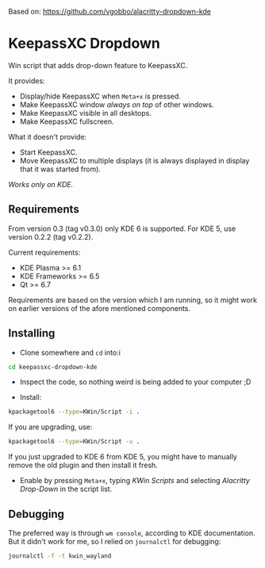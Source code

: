Based on: https://github.com/vgobbo/alacritty-dropdown-kde

# KeepassXC Dropdown
Win script that adds drop-down feature to KeepassXC.

It provides:
- Display/hide KeepassXC when `Meta+x` is pressed.
- Make KeepassXC window _always on top_ of other windows.
- Make KeepassXC visible in all desktops.
- Make KeepassXC fullscreen.

What it doesn't provide:
- Start KeepassXC.
- Move KeepassXC to multiple displays (it is always displayed in display that it was started from).

*Works only on KDE.*

## Requirements

From version 0.3 (tag v0.3.0) only KDE 6 is supported. For KDE 5, use version 0.2.2 (tag v0.2.2).

Current requirements:
- KDE Plasma >= 6.1
- KDE Frameworks >= 6.5
- Qt >= 6.7

Requirements are based on the version which I am running, so it might work on earlier versions of the afore mentioned components.

## Installing

- Clone somewhere and `cd` into:i
```bash
cd keepassxc-dropdown-kde
```

- Inspect the code, so nothing weird is being added to your computer ;D

- Install:
```bash
kpackagetool6 --type=KWin/Script -i .
```

If you are upgrading, use:
```bash
kpackagetool6 --type=KWin/Script -u .
```

If you just upgraded to KDE 6 from KDE 5, you might have to manually remove the old plugin and then install it fresh.

- Enable by pressing `Meta+x`, typing _KWin Scripts_ and selecting _Alacritty Drop-Down_ in the script list.

## Debugging

The preferred way is through `wm console`, according to KDE documentation. But it didn't work for me, so I relied on `journalctl` for debugging:
```bash
journalctl -f -t kwin_wayland
```

